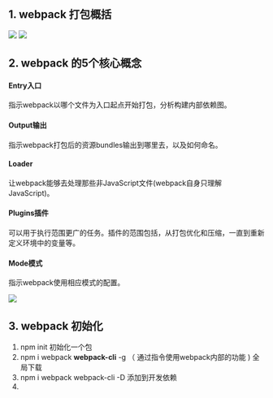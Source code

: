 ## 1. webpack 打包概括

<img src="https://user-images.githubusercontent.com/57251138/133276227-f2f455d3-b721-41f2-9b17-58dd0d57aff6.png"/>



<img src="https://user-images.githubusercontent.com/57251138/133276547-4f34362b-49f8-4b14-90b5-793fb6ed01ac.png"/>



## 2. webpack 的5个核心概念

#### Entry入口

指示webpack以哪个文件为入口起点开始打包，分析构建内部依赖图。

#### Output输出

指示webpack打包后的资源bundles输出到哪里去，以及如何命名。

#### Loader

让webpack能够去处理那些非JavaScript文件(webpack自身只理解JavaScript)。

#### Plugins插件

可以用于执行范围更广的任务。插件的范围包括，从打包优化和压缩，一直到重新定义环境中的变量等。

#### Mode模式

指示webpack使用相应模式的配置。

<img src="https://user-images.githubusercontent.com/57251138/133276960-78702dd5-466d-415e-a622-d5576b14eac8.png"/>



## 3. webpack 初始化

1. npm init 初始化一个包
2. npm i webpack **webpack-cli** -g （ 通过指令使用webpack内部的功能 ) 全局下载
3. npm i webpack webpack-cli -D 添加到开发依赖
4. 



























































































